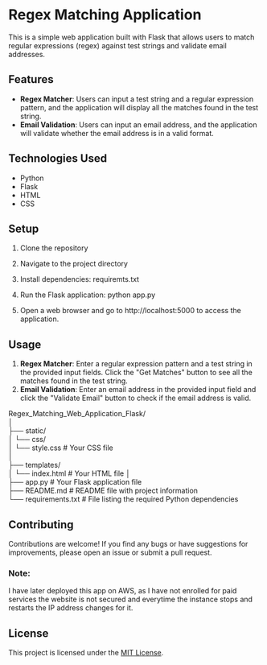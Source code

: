 # Regex Matching Application

This is a simple web application built with Flask that allows users to match regular expressions (regex) against test strings and validate email addresses.

## Features

- **Regex Matcher**: Users can input a test string and a regular expression pattern, and the application will display all the matches found in the test string.
- **Email Validation**: Users can input an email address, and the application will validate whether the email address is in a valid format.

## Technologies Used

- Python
- Flask
- HTML
- CSS

## Setup

1. Clone the repository

2. Navigate to the project directory

3. Install dependencies: requiremts.txt
   
4. Run the Flask application: python app.py

5. Open a web browser and go to http://localhost:5000 to access the application.

## Usage

1. **Regex Matcher**: Enter a regular expression pattern and a test string in the provided input fields. Click the "Get Matches" button to see all the matches found in the test string.
2. **Email Validation**: Enter an email address in the provided input field and click the "Validate Email" button to check if the email address is valid.

Regex_Matching_Web_Application_Flask/   <br>
│                
├── static/                
│ └── css/            <br>
│ └── style.css # Your CSS file             <br>
│              <br>
├── templates/            <br>
│ └── index.html # Your HTML file
│                <br>
├── app.py # Your Flask application file         <br>
├── README.md # README file with project information    <br>
└── requirements.txt # File listing the required Python dependencies   <br>

## Contributing

Contributions are welcome! If you find any bugs or have suggestions for improvements, please open an issue or submit a pull request.

### Note: 
I have later deployed this app on AWS, as I have not enrolled for paid services the website is not secured and everytime the instance stops and restarts the IP address changes for it.

## License

This project is licensed under the [MIT License](https://opensource.org/licenses/MIT).



